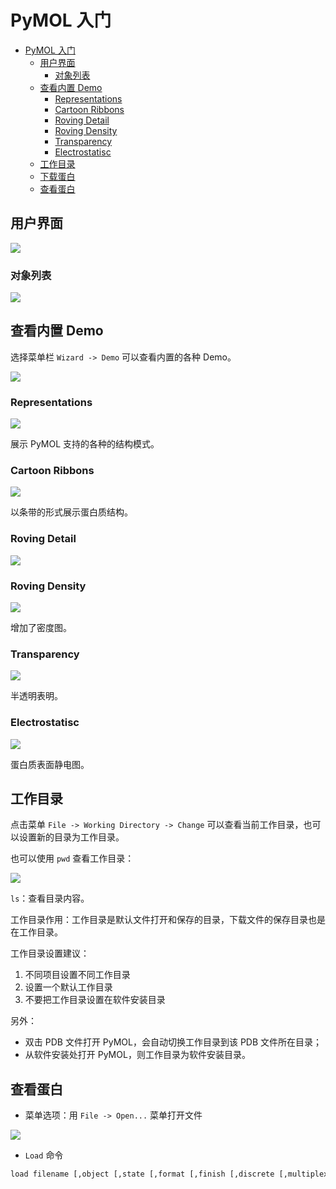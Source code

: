 # PyMOL 入门

- [PyMOL 入门](#pymol-入门)
  - [用户界面](#用户界面)
    - [对象列表](#对象列表)
  - [查看内置 Demo](#查看内置-demo)
    - [Representations](#representations)
    - [Cartoon Ribbons](#cartoon-ribbons)
    - [Roving Detail](#roving-detail)
    - [Roving Density](#roving-density)
    - [Transparency](#transparency)
    - [Electrostatisc](#electrostatisc)
  - [工作目录](#工作目录)
  - [下载蛋白](#下载蛋白)
  - [查看蛋白](#查看蛋白)

## 用户界面

![](images/2022-01-17-14-18-53.png)

### 对象列表

![](images/2022-01-17-15-14-47.png)

## 查看内置 Demo

选择菜单栏 `Wizard -> Demo` 可以查看内置的各种 Demo。

![](images/2022-01-17-14-22-32.png)

### Representations

![](images/2022-01-17-14-23-54.png)

展示 PyMOL 支持的各种的结构模式。

### Cartoon Ribbons

![](images/2022-01-17-14-24-57.png)

以条带的形式展示蛋白质结构。

### Roving Detail

![](images/2022-01-17-14-26-09.png)

### Roving Density

![](images/2022-01-17-14-26-36.png)

增加了密度图。

### Transparency

![](images/2022-01-17-14-27-07.png)

半透明表明。

### Electrostatisc

![](images/2022-01-17-14-28-10.png)

蛋白质表面静电图。

## 工作目录

点击菜单 `File -> Working Directory -> Change` 可以查看当前工作目录，也可以设置新的目录为工作目录。

也可以使用 `pwd` 查看工作目录：

![](images/2022-01-17-15-16-42.png)

`ls`：查看目录内容。

工作目录作用：工作目录是默认文件打开和保存的目录，下载文件的保存目录也是在工作目录。

工作目录设置建议：

1. 不同项目设置不同工作目录
2. 设置一个默认工作目录
3. 不要把工作目录设置在软件安装目录

另外：

- 双击 PDB 文件打开 PyMOL，会自动切换工作目录到该 PDB 文件所在目录；
- 从软件安装处打开 PyMOL，则工作目录为软件安装目录。


## 查看蛋白

- 菜单选项：用 `File -> Open...` 菜单打开文件

![](images/2022-01-17-15-31-04.png)

- `Load` 命令

```sh
load filename [,object [,state [,format [,finish [,discrete [,multiplex ]]]]]]
```

